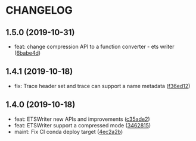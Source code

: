 # CHANGELOG

## 1.5.0 (2019-10-31)

* feat: change compression API to a function converter - ets writer ([6babe4d](https://gitlab.com/eshard/estraces/commit/6babe4d))

## 1.4.1 (2019-10-18)

* fix: Trace header set and trace can support a name metadata ([f36ed12](https://gitlab.com/eshard/estraces/commit/f36ed12))

## 1.4.0  (2019-10-18)

* feat: ETSWriter new APIs and improvements ([c35ade2](https://gitlab.com/eshard/estraces/commit/c35ade2))
* feat: ETSWriter support a compressed mode ([3462815](https://gitlab.com/eshard/estraces/commit/3462815))
* maint: Fix CI conda deploy target ([4ec2a2b](https://gitlab.com/eshard/estraces/commit/4ec2a2b))
